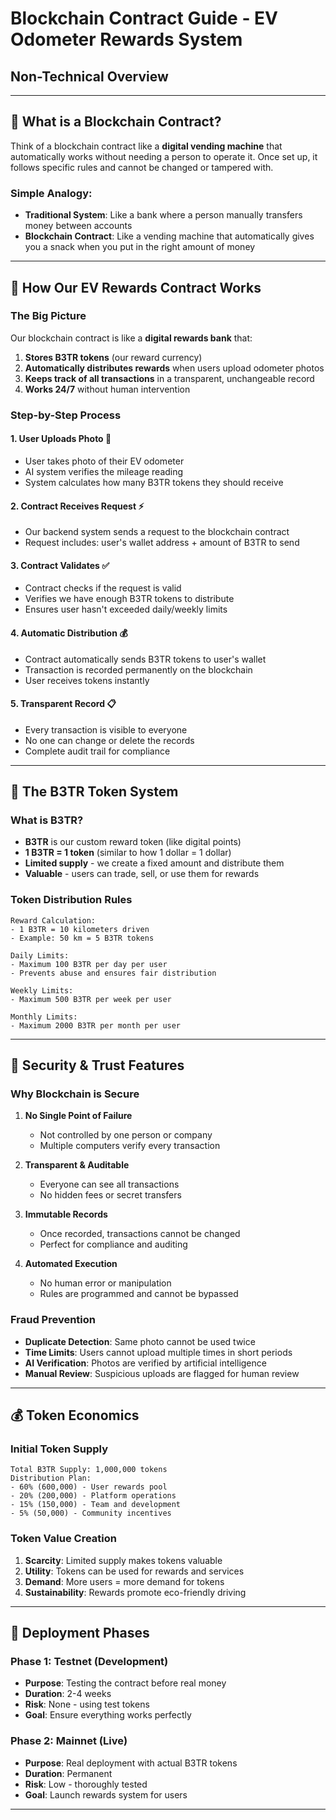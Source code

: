 # Blockchain Contract Guide - EV Odometer Rewards System

## Non-Technical Overview

---

## 🎯 What is a Blockchain Contract?

Think of a blockchain contract like a **digital vending machine** that automatically works without needing a person to operate it. Once set up, it follows specific rules and cannot be changed or tampered with.

### Simple Analogy:

- **Traditional System**: Like a bank where a person manually transfers money between accounts
- **Blockchain Contract**: Like a vending machine that automatically gives you a snack when you put in the right amount of money

---

## 🚗 How Our EV Rewards Contract Works

### The Big Picture

Our blockchain contract is like a **digital rewards bank** that:

1. **Stores B3TR tokens** (our reward currency)
2. **Automatically distributes rewards** when users upload odometer photos
3. **Keeps track of all transactions** in a transparent, unchangeable record
4. **Works 24/7** without human intervention

### Step-by-Step Process

#### 1. **User Uploads Photo** 📸

- User takes photo of their EV odometer
- AI system verifies the mileage reading
- System calculates how many B3TR tokens they should receive

#### 2. **Contract Receives Request** ⚡

- Our backend system sends a request to the blockchain contract
- Request includes: user's wallet address + amount of B3TR to send

#### 3. **Contract Validates** ✅

- Contract checks if the request is valid
- Verifies we have enough B3TR tokens to distribute
- Ensures user hasn't exceeded daily/weekly limits

#### 4. **Automatic Distribution** 💰

- Contract automatically sends B3TR tokens to user's wallet
- Transaction is recorded permanently on the blockchain
- User receives tokens instantly

#### 5. **Transparent Record** 📋

- Every transaction is visible to everyone
- No one can change or delete the records
- Complete audit trail for compliance

---

## 🏦 The B3TR Token System

### What is B3TR?

- **B3TR** is our custom reward token (like digital points)
- **1 B3TR = 1 token** (similar to how 1 dollar = 1 dollar)
- **Limited supply** - we create a fixed amount and distribute them
- **Valuable** - users can trade, sell, or use them for rewards

### Token Distribution Rules

```
Reward Calculation:
- 1 B3TR = 10 kilometers driven
- Example: 50 km = 5 B3TR tokens

Daily Limits:
- Maximum 100 B3TR per day per user
- Prevents abuse and ensures fair distribution

Weekly Limits:
- Maximum 500 B3TR per week per user

Monthly Limits:
- Maximum 2000 B3TR per month per user
```

---

## 🔐 Security & Trust Features

### Why Blockchain is Secure

1. **No Single Point of Failure**

   - Not controlled by one person or company
   - Multiple computers verify every transaction

2. **Transparent & Auditable**

   - Everyone can see all transactions
   - No hidden fees or secret transfers

3. **Immutable Records**

   - Once recorded, transactions cannot be changed
   - Perfect for compliance and auditing

4. **Automated Execution**
   - No human error or manipulation
   - Rules are programmed and cannot be bypassed

### Fraud Prevention

- **Duplicate Detection**: Same photo cannot be used twice
- **Time Limits**: Users cannot upload multiple times in short periods
- **AI Verification**: Photos are verified by artificial intelligence
- **Manual Review**: Suspicious uploads are flagged for human review

---

## 💰 Token Economics

### Initial Token Supply

```
Total B3TR Supply: 1,000,000 tokens
Distribution Plan:
- 60% (600,000) - User rewards pool
- 20% (200,000) - Platform operations
- 15% (150,000) - Team and development
- 5% (50,000) - Community incentives
```

### Token Value Creation

1. **Scarcity**: Limited supply makes tokens valuable
2. **Utility**: Tokens can be used for rewards and services
3. **Demand**: More users = more demand for tokens
4. **Sustainability**: Rewards promote eco-friendly driving

---

## 🚀 Deployment Phases

### Phase 1: Testnet (Development)

- **Purpose**: Testing the contract before real money
- **Duration**: 2-4 weeks
- **Risk**: None - using test tokens
- **Goal**: Ensure everything works perfectly

### Phase 2: Mainnet (Live)

- **Purpose**: Real deployment with actual B3TR tokens
- **Duration**: Permanent
- **Risk**: Low - thoroughly tested
- **Goal**: Launch rewards system for users

---
